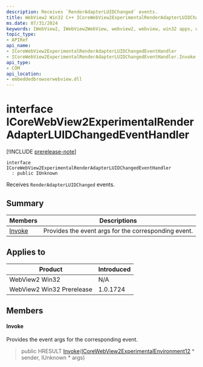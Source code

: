```yaml
---
description: Receives `RenderAdapterLUIDChanged` events.
title: WebView2 Win32 C++ ICoreWebView2ExperimentalRenderAdapterLUIDChangedEventHandler
ms.date: 07/31/2024
keywords: IWebView2, IWebView2WebView, webview2, webview, win32 apps, win32, edge, ICoreWebView2, ICoreWebView2Controller, browser control, edge html, ICoreWebView2ExperimentalRenderAdapterLUIDChangedEventHandler
topic_type: 
- APIRef
api_name:
- ICoreWebView2ExperimentalRenderAdapterLUIDChangedEventHandler
- ICoreWebView2ExperimentalRenderAdapterLUIDChangedEventHandler.Invoke
api_type:
- COM
api_location:
- embeddedbrowserwebview.dll
---
```


# interface ICoreWebView2ExperimentalRenderAdapterLUIDChangedEventHandler

[!INCLUDE [prerelease-note](../includes/prerelease-note.md)]

```
interface ICoreWebView2ExperimentalRenderAdapterLUIDChangedEventHandler
  : public IUnknown
```

Receives `RenderAdapterLUIDChanged` events.

## Summary

 Members                        | Descriptions
--------------------------------|---------------------------------------------
[Invoke](#invoke) | Provides the event args for the corresponding event.

## Applies to

Product                         | Introduced
--------------------------------|---------------------------------------------
WebView2 Win32            |    N/A
WebView2 Win32 Prerelease |    1.0.1724

## Members

#### Invoke

Provides the event args for the corresponding event.

> public HRESULT [Invoke](#invoke)([ICoreWebView2ExperimentalEnvironment12](icorewebview2experimentalenvironment12.md#icorewebview2experimentalenvironment12) * sender, IUnknown * args)

